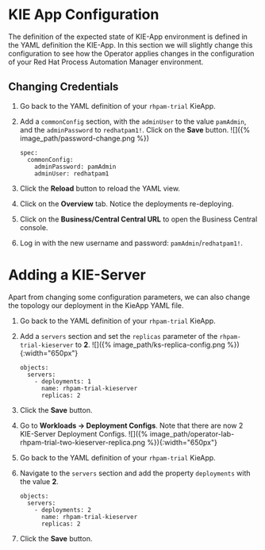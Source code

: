 # KIE App Configuration

The definition of the expected state of KIE-App environment is defined in the YAML definition the KIE-App. In this section we will slightly change this configuration to see how the Operator applies changes in the configuration of your Red Hat Process Automation Manager environment.

Changing Credentials
--------------------

1.  Go back to the YAML definition of your `rhpam-trial` KieApp.

2.  Add a `commonConfig` section, with the `adminUser` to the value `pamAdmin`, and the `adminPassword` to `redhatpam1!`. Click on the **Save** button.
	![]({% image_path/password-change.png %})

	```
	spec:
	  commonConfig:
	    adminPassword: pamAdmin
	    adminUser: redhatpam1
	```

3.  Click the **Reload** button to reload the YAML view.

4.  Click on the **Overview** tab. Notice the deployments re-deploying.

5.  Click on the **Business/Central Central URL** to open the Business Central console.

6.  Log in with the new username and password: `pamAdmin`/`redhatpam1!`.

# Adding a KIE-Server

Apart from changing some configuration parameters, we can also change the topology our deployment in the KieApp YAML file.

1.  Go back to the YAML definition of your `rhpam-trial` KieApp.

2.  Add a `servers` section and set the `replicas` parameter of the `rhpam-trial-kieserver` to **2**. ![]({% image_path/ks-replica-config.png %}){:width="650px"}

	```
	objects:
	  servers:
	    - deployments: 1
	      name: rhpam-trial-kieserver
	      replicas: 2
	```

3.  Click the **Save** button.

4.  Go to **Workloads → Deployment Configs**. Note that there are now 2 KIE-Server Deployment Configs. 
	![]({% image_path/operator-lab-rhpam-trial-two-kieserver-replica.png %}){:width="650px"}

5.  Go back to the YAML definition of your `rhpam-trial` KieApp.

6.  Navigate to the `servers` section and add the property `deployments` with the value **2**.

	```
	objects:
	  servers:
	    - deployments: 2
	      name: rhpam-trial-kieserver
	      replicas: 2
	```

7.  Click the **Save** button.

